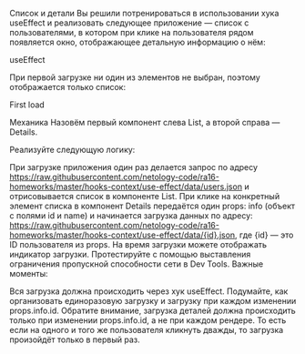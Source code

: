Список и детали
Вы решили потренироваться в использовании хука useEffect и реализовать следующее приложение — список с пользователями, в котором при клике на пользователя рядом появляется окно, отображающее детальную информацию о нём:

useEffect

При первой загрузке ни один из элементов не выбран, поэтому отображается только список:

First load

Механика
Назовём первый компонент слева List, а второй справа — Details.

Реализуйте следующую логику:

При загрузке приложения один раз делается запрос по адресу https://raw.githubusercontent.com/netology-code/ra16-homeworks/master/hooks-context/use-effect/data/users.json и отрисовывается список в компоненте List.
При клике на конкретный элемент списка в компонент Details передаётся один props: info (объект с полями id и name) и начинается загрузка данных по адресу: https://raw.githubusercontent.com/netology-code/ra16-homeworks/master/hooks-context/use-effect/data/{id}.json, где {id} — это ID пользователя из props.
На время загрузки можете отображать индикатор загрузки. Протестируйте с помощью выставления ограничения пропускной способности сети в Dev Tools.
Важные моменты:

Вся загрузка должна происходить через хук useEffect. Подумайте, как организовать единоразовую загрузку и загрузку при каждом изменении props.info.id.
Обратите внимание, загрузка деталей должна происходить только при изменении props.info.id, а не при каждом рендере. То есть если на одного и того же пользователя кликнуть дважды, то загрузка произойдёт только в первый раз.